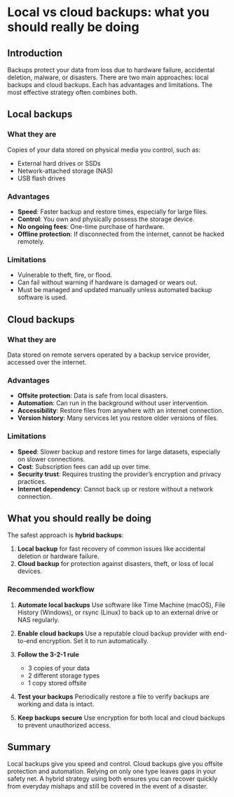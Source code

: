 # Local vs cloud backups: what you should really be doing

## Introduction
Backups protect your data from loss due to hardware failure, accidental deletion, malware, or disasters. There are two main approaches: local backups and cloud backups. Each has advantages and limitations. The most effective strategy often combines both.

## Local backups
### What they are
Copies of your data stored on physical media you control, such as:
- External hard drives or SSDs
- Network-attached storage (NAS)
- USB flash drives

### Advantages
- **Speed**: Faster backup and restore times, especially for large files.
- **Control**: You own and physically possess the storage device.
- **No ongoing fees**: One-time purchase of hardware.
- **Offline protection**: If disconnected from the internet, cannot be hacked remotely.

### Limitations
- Vulnerable to theft, fire, or flood.
- Can fail without warning if hardware is damaged or wears out.
- Must be managed and updated manually unless automated backup software is used.

## Cloud backups
### What they are
Data stored on remote servers operated by a backup service provider, accessed over the internet.

### Advantages
- **Offsite protection**: Data is safe from local disasters.
- **Automation**: Can run in the background without user intervention.
- **Accessibility**: Restore files from anywhere with an internet connection.
- **Version history**: Many services let you restore older versions of files.

### Limitations
- **Speed**: Slower backup and restore times for large datasets, especially on slower connections.
- **Cost**: Subscription fees can add up over time.
- **Security trust**: Requires trusting the provider’s encryption and privacy practices.
- **Internet dependency**: Cannot back up or restore without a network connection.

## What you should really be doing
The safest approach is **hybrid backups**:
1. **Local backup** for fast recovery of common issues like accidental deletion or hardware failure.
2. **Cloud backup** for protection against disasters, theft, or loss of local devices.

### Recommended workflow
1. **Automate local backups** 
   Use software like Time Machine (macOS), File History (Windows), or rsync (Linux) to back up to an external drive or NAS regularly.

2. **Enable cloud backups** 
   Use a reputable cloud backup provider with end-to-end encryption. Set it to run automatically.

3. **Follow the 3-2-1 rule** 
   - 3 copies of your data 
   - 2 different storage types 
   - 1 copy stored offsite

4. **Test your backups** 
   Periodically restore a file to verify backups are working and data is intact.

5. **Keep backups secure** 
   Use encryption for both local and cloud backups to prevent unauthorized access.

## Summary
Local backups give you speed and control. Cloud backups give you offsite protection and automation. Relying on only one type leaves gaps in your safety net. A hybrid strategy using both ensures you can recover quickly from everyday mishaps and still be covered in the event of a disaster.


